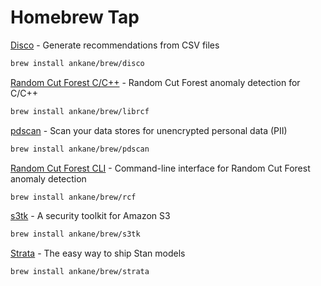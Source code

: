 # Homebrew Tap

[Disco](https://github.com/ankane/disco-cli) - Generate recommendations from CSV files

```sh
brew install ankane/brew/disco
```

[Random Cut Forest C/C++](https://github.com/ankane/librcf) - Random Cut Forest anomaly detection for C/C++

```sh
brew install ankane/brew/librcf
```

[pdscan](https://github.com/ankane/pdscan) - Scan your data stores for unencrypted personal data (PII)

```sh
brew install ankane/brew/pdscan
```

[Random Cut Forest CLI](https://github.com/ankane/rcf-cli) - Command-line interface for Random Cut Forest anomaly detection

```sh
brew install ankane/brew/rcf
```

[s3tk](https://github.com/ankane/s3tk) - A security toolkit for Amazon S3

```sh
brew install ankane/brew/s3tk
```

[Strata](https://github.com/ankane/strata) - The easy way to ship Stan models

```sh
brew install ankane/brew/strata
```
